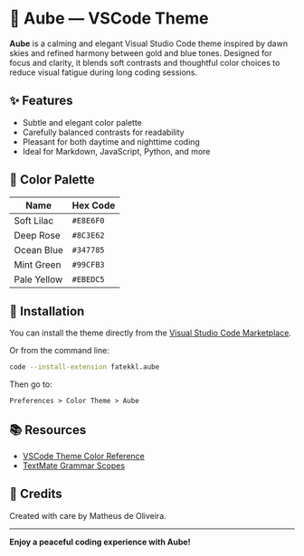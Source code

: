 # 🌅 Aube — VSCode Theme

**Aube** is a calming and elegant Visual Studio Code theme inspired by dawn skies and refined harmony between gold and blue tones. Designed for focus and clarity, it blends soft contrasts and thoughtful color choices to reduce visual fatigue during long coding sessions.

## ✨ Features

- Subtle and elegant color palette
- Carefully balanced contrasts for readability
- Pleasant for both daytime and nighttime coding
- Ideal for Markdown, JavaScript, Python, and more

## 🎨 Color Palette

| Name        | Hex Code |
|-------------|----------|
| Soft Lilac  | `#E8E6F0`|
| Deep Rose   | `#8C3E62`|
| Ocean Blue  | `#347785`|
| Mint Green  | `#99CFB3`|
| Pale Yellow | `#EBEDC5`|


## 🚀 Installation

You can install the theme directly from the [Visual Studio Code Marketplace](https://marketplace.visualstudio.com/items?itemName=fatekkl.aube&ssr=false#review-details).

Or from the command line:

```bash
code --install-extension fatekkl.aube
````

Then go to:

```
Preferences > Color Theme > Aube
```

## 📚 Resources

* [VSCode Theme Color Reference](https://code.visualstudio.com/api/references/theme-color)
* [TextMate Grammar Scopes](https://macromates.com/manual/en/language_grammars#naming_conventions)

## 💛 Credits

Created with care by Matheus de Oliveira.

---

**Enjoy a peaceful coding experience with Aube!**

